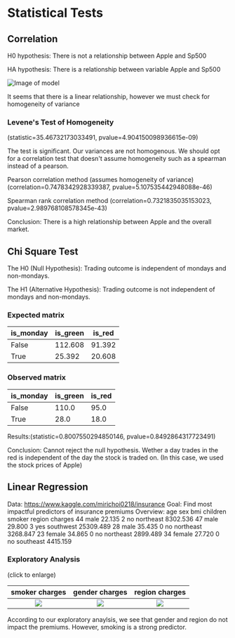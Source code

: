 # Statistical Tests

## Correlation

H0 hypothesis: There is not a relationship between Apple and Sp500

HA hypothesis: There is a relationship between variable Apple and Sp500


![Image of model](https://github.com/MihaiGroza/statistical_tests/blob/master/Graphs/corellation.png)

It seems that there is a linear relationship, however we must check for homogeneity of variance

### Levene's Test of Homogeneity 

(statistic=35.46732173033491, pvalue=4.904150098936615e-09)

The test is significant. Our variances are not homogenous.
We should opt for a correlation test that doesn't assume homogeneity such as a spearman instead of a pearson.


Pearson correlation method (assumes homogeneity of variance)
(correlation=0.7478342928339387, pvalue=5.107535442948088e-46)

Spearman rank correlation method
(correlation=0.7321835035153023, pvalue=2.989768108578345e-43)

Conclusion: There is a high relationship between Apple and the overall market. 

## Chi Square Test

The H0 (Null Hypothesis): Trading outcome is independent of mondays and non-mondays.

The H1 (Alternative Hypothesis): Trading outcome is not independent of mondays and non-mondays.

### Expected matrix

|is_monday    | is_green |is_red|
|-------------| ---------|------|
|False        | 112.608  |91.392|
|True         | 25.392   |20.608| 

### Observed matrix

|is_monday   | is_green  |is_red|
|------------|-----------|------|
|False       |  110.0    |95.0  |
|True        |   28.0    |18.0  |

Results:(statistic=0.8007550294850146, pvalue=0.8492864317723491)

Conclusion: Cannot reject the null hypothesis. Wether a day trades in the red is independent of the day the stock is traded on.  (In this case, we used the stock prices of Apple)


## Linear Regression

Data: https://www.kaggle.com/mirichoi0218/insurance
Goal: Find most impactful predictors of insurance premiums
Overview:
age    sex    bmi children smoker    region   charges
44   male 22.135        2     no northeast  8302.536
47   male 29.800        3    yes southwest 25309.489
28   male 35.435        0     no northeast  3268.847
23 female 34.865        0     no northeast  2899.489
34 female 27.720        0     no southeast  4415.159

### Exploratory Analysis

(click to enlarge)

  smoker charges|gender charges| region charges
  :------------:|:------------:|:--------------:
  ![](https://github.com/MihaiGroza/statistical_tests/blob/master/Graphs/smoker_charges.png)|![](https://github.com/MihaiGroza/statistical_tests/blob/master/Graphs/sex_charges.png)|![](https://github.com/MihaiGroza/statistical_tests/blob/master/Graphs/region_charges.png)

According to our exploratory anaylsis, we see that gender and region do not impact the premiums. However, smoking is a strong predictor.





